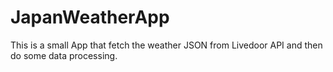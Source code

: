# JapanWeatherApp

This is a small App that fetch the weather JSON from Livedoor API and then do some data processing.
